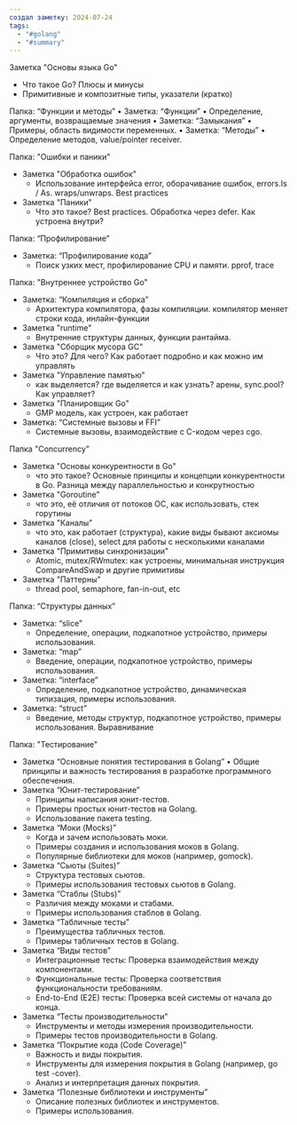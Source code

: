 ```yaml
---
создал заметку: 2024-07-24
tags:
  - "#golang"
  - "#summary"
---
```

Заметка "Основы языка Go"
- Что такое Go? Плюсы и минусы
- Примитивные и композитные типы, указатели (кратко)

Папка: “Функции и методы”
• Заметка: “Функции”
	• Определение, аргументы, возвращаемые значения
• Заметка: “Замыкания”
	• Примеры, область видимости переменных.
• Заметка: “Методы”
	• Определение методов, value/pointer receiver.

Папка: "Ошибки и паники"
- Заметка "Обработка ошибок"
	- Использование интерфейса error, оборачивание ошибок, errors.Is / As. wraps/unwraps. Best practices
- Заметка "Паники"
	- Что это такое? Best practices. Обработка через defer. Как устроена внутри?

Папка: “Профилирование”
- Заметка: “Профилирование кода”
	- Поиск узких мест, профилирование CPU и памяти. pprof, trace

Папка: "Внутреннее устройство Go"
- Заметка: “Компиляция и сборка”
	- Архитектура компилятора, фазы компиляции. компилятор меняет строки кода, инлайн-функции
- Заметка "runtime"
	- Внутренние структуры данных, функции рантайма.
- Заметка "Сборщик мусора GC"
	- Что это? Для чего? Как работает подробно и как можно им управлять
- Заметка "Управление памятью"
	- как выделяется? где выделяется и как узнать? арены, sync.pool? Как управляет?
- Заметка "Планировщик Go"
	- GMP модель, как устроен, как работает
- Заметка: “Системные вызовы и FFI”
	- Системные вызовы, взаимодействие с C-кодом через cgo.

Папка "Concurrency"
- Заметка "Основы конкурентности в Go"
	- что это такое? Основные принципы и концепции конкурентности в Go. Разница между параллельностью и конкрутностью
- Заметка "Goroutine"
	- что это, её отличия от потоков ОС, как использовать, стек горутины
- Заметка "Каналы"
	- что это, как работает (структура), какие виды бывают аксиомы каналов (close), select для работы с несколькими каналами
- Заметка "Примитивы синхронизации"
	- Atomic, mutex/RWmutex: как устроены, минимальная инструкция CompareAndSwap и другие примитивы
- Заметка "Паттерны"
	- thread pool, semaphore, fan-in-out, etc

Папка: “Структуры данных”
- Заметка: “slice”
	- Определение, операции, подкапотное устройство, примеры использования.
- Заметка: “map”
	- Введение, операции, подкапотное устройство, примеры использования.
- Заметка: “interface”
	- Определение, подкапотное устройство, динамическая типизация, примеры использования.
- Заметка: “struct”
	- Введение, методы структур, подкапотное устройство, примеры использования. Выравнивание

Папка: "Тестирование"
- Заметка “Основные понятия тестирования в Golang”
	• Общие принципы и важность тестирования в разработке программного обеспечения.
- Заметка “Юнит-тестирование”
	- Принципы написания юнит-тестов.
	- Примеры простых юнит-тестов на Golang.
	- Использование пакета testing.
- Заметка “Моки (Mocks)”
	- Когда и зачем использовать моки.
	- Примеры создания и использования моков в Golang.
	- Популярные библиотеки для моков (например, gomock).
- Заметка “Сьюты (Suites)”
	- Структура тестовых сьютов.
	- Примеры использования тестовых сьютов в Golang.
- Заметка “Стаблы (Stubs)”
	- Различия между моками и стабами.
	- Примеры использования стаблов в Golang.
- Заметка “Табличные тесты”
	- Преимущества табличных тестов.
	- Примеры табличных тестов в Golang.
- Заметка “Виды тестов”
	- Интеграционные тесты: Проверка взаимодействия между компонентами.
	- Функциональные тесты: Проверка соответствия функциональности требованиям.
	- End-to-End (E2E) тесты: Проверка всей системы от начала до конца.
- Заметка “Тесты производительности”
	- Инструменты и методы измерения производительности.
	- Примеры тестов производительности в Golang.
- Заметка “Покрытие кода (Code Coverage)”
	- Важность и виды покрытия.
	- Инструменты для измерения покрытия в Golang (например, go test -cover).
	- Анализ и интерпретация данных покрытия.
- Заметка “Полезные библиотеки и инструменты”
	- Описание полезных библиотек и инструментов.
	- Примеры использования.
